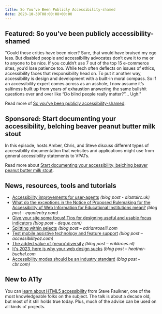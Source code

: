```yaml
---
title: So You’ve Been Publicly Accessibility-shamed
date: 2023-10-30T08:00:08+00:00
---
```


## Featured: So you’ve been publicly accessibility-shamed

"Could those critics have been nicer? Sure, that would have bruised my ego less. But disabled people and accessibility advocates don’t owe it to me or to anyone to be nice. If you couldn’t use 7 out of the top 15 e-commerce sites, you’d lose patience too. While tech often deflects on issues of ethics, accessibility faces that responsibility head on. To put it another way, accessibility is design and development with a built-in moral compass. So if an accessibility expert comes across as an asshole, I now assume it’s saltiness built up from years of exhaustion answering the same bullshit questions over and over like “Do blind people really matter?”… Ugh."

Read more of [So you’ve been publicly accessibility-shamed](https://daverupert.com/2023/10/accessiblity-shamed/).

## Sponsored: Start documenting your accessibility, belching beaver peanut butter milk stout

In this episode, hosts Amber, Chris, and Steve discuss different types of accessibility documentation that websites and applications might use from general accessibility statements to VPATs.

Read more about [Start documenting your accessibility, belching beaver peanut butter milk stout](https://accessibilitycraft.com/036-start-documenting-your-accessibility-belching-beaver-peanut-butter-milk-stout/?utm_source=a11yweekly&utm_medium=sponsored).

## News, resources, tools and tutorials

- [Accessibility improvements for user-agents](https://alastairc.uk/2023/10/accessibility-improvements-for-user-agents/) *(blog post - alastairc.uk)*
- [What do the exceptions in the Notice of Proposed Rulemaking for the Accessibility of Web Information for Educational Institutions mean?](https://equalentry.com/accessibility-education-nprm-exceptions/) *(blog post - equalentry.com)*
- [Give your site some focus! Tips for designing useful and usable focus indicators](https://www.deque.com/blog/give-site-focus-tips-designing-usable-focus-indicators/) *(blog post - deque.com)*
- [Splitting within selects](https://adrianroselli.com/2023/10/splitting-within-selects.html) *(blog post – adrianroselli.com*
- [Test mobile assistive technology and feature support](https://www.accessibilityoz.com/2023/10/mobile-site-and-native-app-accessibility-testing-step-5-test-mobile-assistive-technology-and-feature-support/) *(blog post – accessibilityoz.com)*
- [The added value of (neuro)diversity](https://www.erikkroes.nl/blog/the-added-value-of-neuro-diversity/) *(blog post – erikkroes.nl)*
- [It's 2023, here is why your web design sucks](https://heather-buchel.com/blog/2023/10/why-your-web-design-sucks/) *(blog post – heather-buchel.com*
- [Accessibility modes should be an industry standard](https://www.cbr.com/every-game-should-be-accessible/) *(blog post – cbr.com)*

## New to A11y

You can [learn about HTML5 accessibility](https://vimeo.com/77860167) from Steve Faulkner, one of the most knowledgeable folks on the subject. The talk is about a decade old, but most of it still holds true today. Plus, much of the advice can be used on all kinds of projects.
